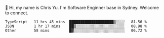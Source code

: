 👋 Hi, my name is Chris Yu. I'm Software Enginner base in Sydney. Welcome to connect.

<!--START_SECTION:waka-->

```text
TypeScript   11 hrs 45 mins  ████████████████████▒░░░░   81.56 %
JSON         1 hr 17 mins    ██▒░░░░░░░░░░░░░░░░░░░░░░   08.98 %
Other        58 mins         █▓░░░░░░░░░░░░░░░░░░░░░░░   06.72 %
```

<!--END_SECTION:waka-->
